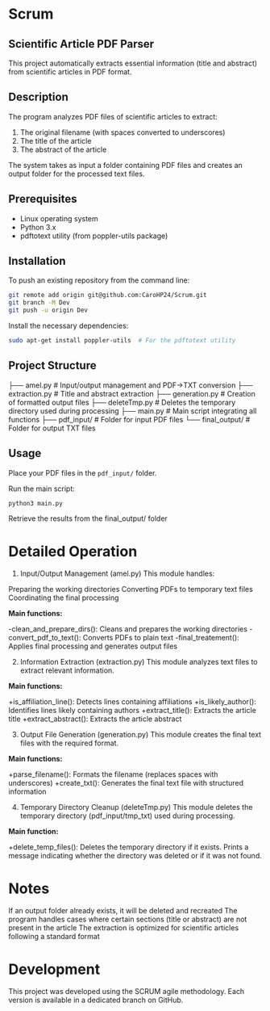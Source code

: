 # Scrum

## Scientific Article PDF Parser
This project automatically extracts essential information (title and abstract) from scientific articles in PDF format.

## Description
The program analyzes PDF files of scientific articles to extract:

1. The original filename (with spaces converted to underscores)
2. The title of the article
3. The abstract of the article

The system takes as input a folder containing PDF files and creates an output folder for the processed text files.

## Prerequisites

- Linux operating system
- Python 3.x
- pdftotext utility (from poppler-utils package)

## Installation

To push an existing repository from the command line:

```bash
git remote add origin git@github.com:CaroHP24/Scrum.git
git branch -M Dev
git push -u origin Dev
```

Install the necessary dependencies:

```bash
sudo apt-get install poppler-utils  # For the pdftotext utility
```

## Project Structure

├── amel.py         # Input/output management and PDF→TXT conversion
├── extraction.py   # Title and abstract extraction
├── generation.py   # Creation of formatted output files
├── deleteTmp.py    # Deletes the temporary directory used during processing
├── main.py         # Main script integrating all functions
├── pdf_input/      # Folder for input PDF files
└── final_output/   # Folder for output TXT files

## Usage

Place your PDF files in the `pdf_input/` folder.

Run the main script:

```bash
python3 main.py
```

Retrieve the results from the final_output/ folder

# Detailed Operation
1. Input/Output Management (amel.py)
This module handles:

Preparing the working directories
Converting PDFs to temporary text files
Coordinating the final processing

**Main functions:**

-clean_and_prepare_dirs(): Cleans and prepares the working directories
-convert_pdf_to_text(): Converts PDFs to plain text
-final_treatement(): Applies final processing and generates output files

2. Information Extraction (extraction.py)
This module analyzes text files to extract relevant information.

**Main functions:**

+is_affiliation_line(): Detects lines containing affiliations
+is_likely_author(): Identifies lines likely containing authors
+extract_title(): Extracts the article title
+extract_abstract(): Extracts the article abstract

3. Output File Generation (generation.py)
This module creates the final text files with the required format.

**Main functions:**

+parse_filename(): Formats the filename (replaces spaces with underscores)
+create_txt(): Generates the final text file with structured information

4. Temporary Directory Cleanup (deleteTmp.py)
This module deletes the temporary directory (pdf_input/tmp_txt) used during processing.

**Main function:**

+delete_temp_files(): Deletes the temporary directory if it exists. Prints a message indicating whether the directory was deleted or if it was not found.

# Notes

If an output folder already exists, it will be deleted and recreated
The program handles cases where certain sections (title or abstract) are not present in the article
The extraction is optimized for scientific articles following a standard format

# Development
This project was developed using the SCRUM agile methodology. Each version is available in a dedicated branch on GitHub.